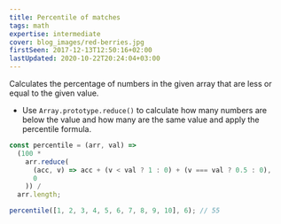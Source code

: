```yaml
---
title: Percentile of matches
tags: math
expertise: intermediate
cover: blog_images/red-berries.jpg
firstSeen: 2017-12-13T12:50:16+02:00
lastUpdated: 2020-10-22T20:24:04+03:00
---
```


Calculates the percentage of numbers in the given array that are less or equal to the given value.

- Use `Array.prototype.reduce()` to calculate how many numbers are below the value and how many are the same value and apply the percentile formula.

```js
const percentile = (arr, val) =>
  (100 *
    arr.reduce(
      (acc, v) => acc + (v < val ? 1 : 0) + (v === val ? 0.5 : 0),
      0
    )) /
  arr.length;
```

```js
percentile([1, 2, 3, 4, 5, 6, 7, 8, 9, 10], 6); // 55
```
